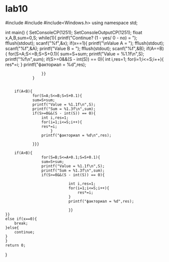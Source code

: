 # lab10
#include<iostream>
#include<cstdlib>
#include<Windows.h>
using namespace std;
 
int main() {
    SetConsoleCP(1251);
    SetConsoleOutputCP(1251);
    float x,A,B,sum=0,S;
    while(1){
    printf("Continue? (1 - yes/ 0 - no) = ");
    fflush(stdout);
    scanf("%f",&x);
    if(x==1){
        printf("\nValue A = ");
        fflush(stdout);
        scanf("%f",&A);
        printf("Value B = ");
        fflush(stdout);
        scanf("%f",&B);
        if(A==B){
            for(S=A;S<=B;S=S+0.1){
                sum=S+sum;
                printf("Value = %1.1f\n",S);
                printf("%f\n",sum);
                if(S>=0&&(S - int(S)) == 0){
                    int i,res=1;
                    for(i=1;i<=S;i++){
                        res*=i;
                    }
                    printf("факториал = %d",res);
 
                    }}
                }
 
 
        if(A<B){
                for(S=A;S<=B;S=S+0.1){
                sum=S+sum;
                printf("Value = %1.1f\n",S);
                printf("Sum = %1.3f\n",sum);
                if(S>=0&&(S - int(S)) == 0){
                    int i,res=1;
                    for(i=1;i<=S;i++){
                    res*=i;
                        }
                    printf("факториал = %d\n",res);
 
                }}}
 
        if(A>B){
                    for(S=B;S<=A+0.1;S=S+0.1){
                    sum=S+sum;
                    printf("Value = %1.1f\n",S);
                    printf("Sum = %1.3f\n",sum);
                    if(S>=0&&(S - int(S)) == 0){
 
                                int i,res=1;
                                for(i=1;i<=S;i++){
                                    res*=i;
                                }
                                printf("факториал = %d",res);
 
                                }}
    }}
    else if(x==0){
        break;
    }else{
        continue;
    }
    }
    return 0;
}
